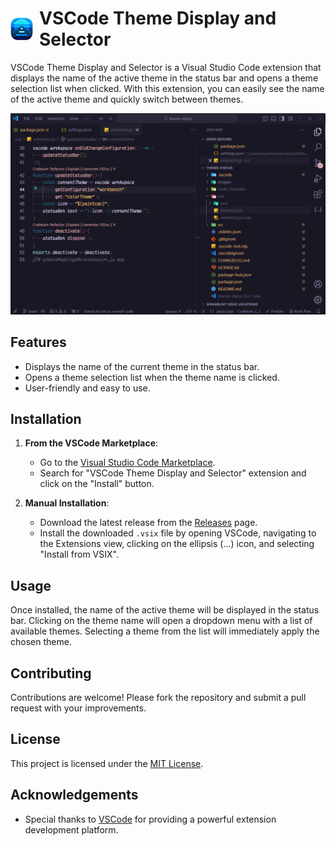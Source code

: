 # <div style="display: flex; gap: 10px; align-items: center;"><img src="images/icon.png" style="width: 36px;" /> VSCode Theme Display and Selector</div> 

VSCode Theme Display and Selector is a Visual Studio Code extension that displays the name of the active theme in the status bar and opens a theme selection list when clicked. With this extension, you can easily see the name of the active theme and quickly switch between themes.


![screenshot](images/screenshot-1.png)

## Features

- Displays the name of the current theme in the status bar.
- Opens a theme selection list when the theme name is clicked.
- User-friendly and easy to use.

## Installation

1. **From the VSCode Marketplace**:
   - Go to the [Visual Studio Code Marketplace](https://marketplace.visualstudio.com/).
   - Search for "VSCode Theme Display and Selector" extension and click on the "Install" button.

2. **Manual Installation**:
   - Download the latest release from the [Releases](https://github.com/bayramarslan/vscode-theme-status/releases) page.
   - Install the downloaded `.vsix` file by opening VSCode, navigating to the Extensions view, clicking on the ellipsis (...) icon, and selecting "Install from VSIX".

## Usage

Once installed, the name of the active theme will be displayed in the status bar. Clicking on the theme name will open a dropdown menu with a list of available themes. Selecting a theme from the list will immediately apply the chosen theme.

## Contributing

Contributions are welcome! Please fork the repository and submit a pull request with your improvements.

## License

This project is licensed under the [MIT License](LICENSE).

## Acknowledgements

- Special thanks to [VSCode](https://code.visualstudio.com/) for providing a powerful extension development platform.

